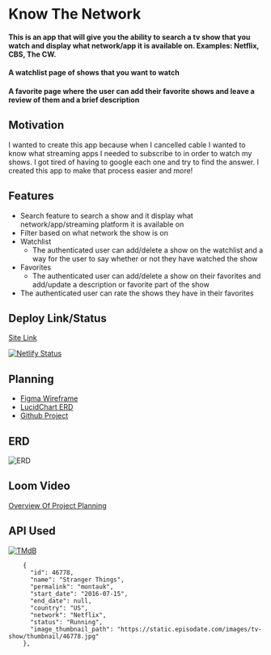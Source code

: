 # Know The Network
#### This is an app that will give you the ability to search a tv show that you watch and display what network/app it is available on. Examples: Netflix, CBS, The CW. 
#### A watchlist page of shows that you want to watch
#### A favorite page where the user can add their favorite shows and leave a review of them and a brief description

## Motivation
I wanted to create this app because when I cancelled cable I wanted to know what streaming apps I needed to subscribe to in order to watch my shows. I got tired of having to google each one and try to find the answer. I created this app to make that process easier and more!

## Features
- Search feature to search a show and it display what network/app/streaming platform it is available on 
- Filter based on what network the show is on
- Watchlist 
  - The authenticated user can add/delete a show on the watchlist and a way for the user to say whether or not they have watched the show 
- Favorites 
  - The authenticated user can add/delete a show on their favorites and add/update a description or favorite part of the show
- The authenticated user can rate the shows they have in their favorites

## Deploy Link/Status
[Site Link](knowthenetwork.netlify.app)

[![Netlify Status](https://api.netlify.com/api/v1/badges/f1f95088-0e74-4f5c-a691-17ed0c703cea/deploy-status)](https://app.netlify.com/sites/knowthenetwork/deploys)

## Planning
- [Figma Wireframe](https://www.figma.com/file/6lvjsIpekpPl5gwTUztuWb/Know-The-Network?node-id=0%3A1)
- [LucidChart ERD](https://lucid.app/lucidchart/invitations/accept/7c9cc794-9f81-44d5-90e3-1d2b49e1cf0b)
- [Github Project](https://github.com/josephtmartin/know-the-network/projects/2)

## ERD
![ERD](https://i.postimg.cc/sDrDjRgB/new-captsone-erd.png)

## Loom Video
[Overview Of Project Planning](https://www.loom.com/share/865f41b3000b475eb504b6b9bf3ea2c0)

## API Used
[![TMdB](https://www.themoviedb.org/assets/2/v4/logos/v2/blue_long_1-8ba2ac31f354005783fab473602c34c3f4fd207150182061e425d366e4f34596.svg)](https://app.netlify.com/sites/knowthenetwork/deploys)
```
    {
      "id": 46778,
      "name": "Stranger Things",
      "permalink": "montauk",
      "start_date": "2016-07-15",
      "end_date": null,
      "country": "US",
      "network": "Netflix",
      "status": "Running",
      "image_thumbnail_path": "https://static.episodate.com/images/tv-show/thumbnail/46778.jpg"
    },
```
